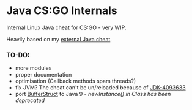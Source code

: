 # Java CS:GO Internals
Internal Linux Java cheat for CS:GO - very WIP.

Heavily based on my [external Java cheat](https://github.com/ericek111/java-csgo-externals).

### TO-DO:
- more modules
- proper documentation
- optimisation (Callback methods spam threads?)
- fix JVM? The cheat can't be un/reloaded because of [JDK-4093633](https://bugs.openjdk.java.net/browse/JDK-4093633)
- port [BufferStruct](https://github.com/ericek111/java-csgo-internals/blob/master/src/eu/lixko/csgoshared/util/BufferStruct.java) to Java 9 - *newInstance() in Class has been deprecated*
